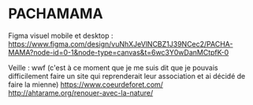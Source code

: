 # PACHAMAMA
Figma visuel mobile et desktop : 
https://www.figma.com/design/vuNhXJeVlNCBZ1J39NCec2/PACHA-MAMA?node-id=0-1&node-type=canvas&t=6wc3Y0wDanMCtpfK-0

Veille : 
wwf (c'est à ce moment que je me suis dit que je pouvais difficilement faire un site qui reprenderait leur association et ai décidé de faire la mienne)
https://www.coeurdeforet.com/
http://ahtarame.org/renouer-avec-la-nature/
 
